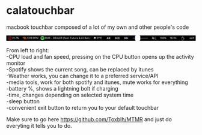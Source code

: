 # calatouchbar
macbook touchbar composed of a lot of my own and other people's code

![Here's what it looks like](https://github.com/caIamity/calatouchbar/blob/master/Touch%20Bar%20Shot%202020-07-09%20at%2016.24.24.png)

From left to right:</br>
 -CPU load and fan speed, pressing on the CPU button opens up the activity monitor</br>
 -Spotify shows the current song, can be replaced by itunes</br>
 -Weather works, you can change it to a preferred service/API</br>
 -media tools, work for both spotify and itunes, mute works for everything</br>
 -battery %, shows a lightning bolt if charging</br>
 -time, changes depending on selected system time</br>
 -sleep button</br>
 -convenient exit button to return you to your default touchbar</br>

Make sure to go here https://github.com/Toxblh/MTMR and just do everyting it tells you to do.
